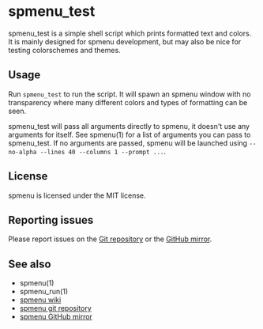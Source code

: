 # spmenu_test

spmenu_test is a simple shell script which prints formatted text and colors.
It is mainly designed for spmenu development, but may also be nice for testing
colorschemes and themes.

## Usage

Run `spmenu_test` to run the script. It will spawn an spmenu window with
no transparency where many different colors and types of formatting can
be seen.

spmenu_test will pass all arguments directly to spmenu, it doesn't use any
arguments for itself. See spmenu(1) for a list of arguments you can
pass to spmenu_test. If no arguments are passed, spmenu will be launched
using `--no-alpha --lines 40 --columns 1 --prompt ...`.

## License

spmenu is licensed under the MIT license.

## Reporting issues

Please report issues on the [Git repository](https://git.speedie.site/speedie/spmenu)
or the [GitHub mirror](https://github.com/speediegq/spmenu).

## See also

- spmenu(1)
- spmenu_run(1)
- [spmenu wiki](https://spmenu.speedie.site)
- [spmenu git repository](https://git.speedie.site/speedie/spmenu)
- [spmenu GitHub mirror](https://github.com/speediegq/spmenu)
